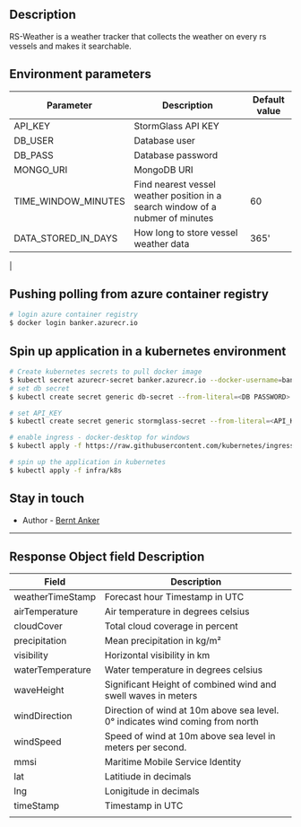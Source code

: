 ## Description

RS-Weather is a weather tracker that collects the weather on every rs vessels and makes it searchable.

## Environment parameters

| Parameter           | Description                   | Default value                    |
|---------------------|-------------------------------|----------------------------------|
| API_KEY             | StormGlass API KEY            |                                  |
| DB_USER             | Database user                 |                                  |
| DB_PASS             | Database password             |                                  |
| MONGO_URI           | MongoDB URI                   |                                  |
| TIME_WINDOW_MINUTES | Find nearest vessel weather position in a search window of a nubmer of minutes | 60                               |
| DATA_STORED_IN_DAYS | How long to store vessel weather data            | 365'                             |
|


## Pushing polling from azure container registry

```bash
# login azure container registry
$ docker login banker.azurecr.io
```

## Spin up application in a kubernetes environment
```bash
# Create kubernetes secrets to pull docker image
$ kubectl secret azurecr-secret banker.azurecr.io --docker-username=banker --docker-password <YOUR_PASSWORD>
# set db secret
$ kubectl create secret generic db-secret --from-literal=<DB PASSWORD>

# set API_KEY
$ kubectl create secret generic stormglass-secret --from-literal=<API_KEY>

# enable ingress - docker-desktop for windows
$ kubectl apply -f https://raw.githubusercontent.com/kubernetes/ingress-nginx/controller-v0.35.0/deploy/static/provider/cloud/deploy.yaml

# spin up the application in kubernetes
$ kubectl apply -f infra/k8s

```
## Stay in touch

- Author - [Bernt Anker](bernt.anker@rs.no)

---

## Response Object field Description

| Field            | Description                                                                   |
|------------------|-------------------------------------------------------------------------------|
| weatherTimeStamp | Forecast hour Timestamp in UTC                                                |
| airTemperature   | Air temperature in degrees celsius                                            |
| cloudCover       | Total cloud coverage in percent                                               |
| precipitation    | Mean precipitation in kg/m²                                                   |
| visibility       | Horizontal visibility in km                                                   |
| waterTemperature | Water temperature in degrees celsius                                          |
| waveHeight       | Significant Height of combined wind and swell waves in meters                 |
| windDirection    | Direction of wind at 10m above sea level. 0° indicates wind coming from north |
| windSpeed        | Speed of wind at 10m above sea level in meters per second.                    |
| mmsi             | Maritime Mobile Service Identity                                              |
| lat              | Latitiude in decimals                                                         |
| lng              | Lonigitude in decimals                                                        |
| timeStamp        | Timestamp in UTC                                                              |
|                  |                                                                               |